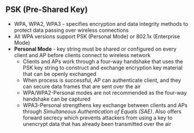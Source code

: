 ## PSK (Pre-Shared Key)  
* WPA, WPA2, WPA3 - specifies encryption and data integrity methods to protect data passing over wireless connections  
* All WPA versions support PSK (Personal Mode) or 802.1x (Enterprise Mode)  
* **Personal Mode** - key string must be shared or configured on every client and AP before clients connect to wireless network  
  * Clients and APs work through a four-way handshake that uses the PSK key string to construct and exchange encryption key material that can be openly exchanged  
  * When process is successful, AP can authenticate client, and they can secure data frames that are sent over the air  
  * WPA/WPA2-Personal modes are not recommended as the four-way handshake can be captured  
  * WPA3-Personal strengthens key exchange between clients and APs through *Simultaneous Authentication of Equals (SAE)*. Also offers forward secrecy which prevents attackers from using a key to unencrypt data that has already been transmitted over the air  
  

